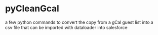 # pyCleanGcal
a few python commands to convert the copy from a gCal guest list into a csv file that can be imported with dataloader into salesforce
